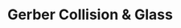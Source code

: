 ---
title: "Gerber Collision & Glass"
url: /kimberly/gerber-collision-und-glass/
shop: Autowerkstatt
---